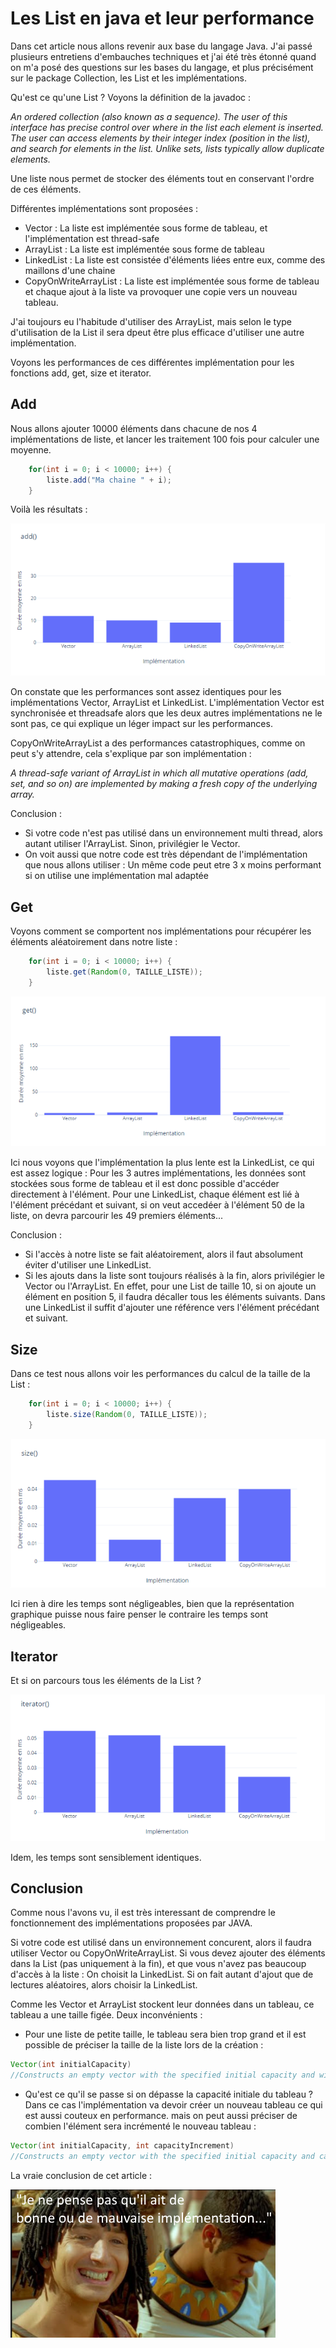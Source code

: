# Les List en java et leur performance

Dans cet article nous allons revenir aux base du langage Java. J'ai passé plusieurs entretiens d'embauches techniques et j'ai été très étonné quand on m'a posé des questions sur les bases du langage, et plus précisément sur le package Collection, les List et les implémentations.

Qu'est ce qu'une List ? Voyons la définition de la javadoc :

*An ordered collection (also known as a sequence). The user of this interface has precise control over where in the list each element is inserted. The user can access elements by their integer index (position in the list), and search for elements in the list.
Unlike sets, lists typically allow duplicate elements.*

Une liste nous permet de stocker des éléments tout en conservant l'ordre de ces éléments.

Différentes implémentations sont proposées :

- Vector : La liste est implémentée sous forme de tableau, et l'implémentation est thread-safe
- ArrayList : La liste est implémentée sous forme de tableau
- LinkedList : La liste est consistée d'éléments liées entre eux, comme des maillons d'une chaine
- CopyOnWriteArrayList : La liste est implémentée sous forme de tableau et chaque ajout à la liste va provoquer une copie vers un nouveau tableau.

J'ai toujours eu l'habitude d'utiliser des ArrayList, mais selon le type d'utilisation de la List il sera dpeut être plus efficace d'utiliser une autre implémentation.

Voyons les performances de ces différentes implémentation pour les fonctions add, get, size et iterator.

## Add

Nous allons ajouter 10000 éléments dans chacune de nos 4 implémentations de liste, et lancer les traitement 100 fois pour calculer une moyenne. 

```java
	for(int i = 0; i < 10000; i++) {
		liste.add("Ma chaine " + i);	
	}
```

Voilà les résultats :

![alt text](img/1.png)

On constate que les performances sont assez identiques pour les implémentations Vector, ArrayList et LinkedList. L'implémentation Vector est synchronisée et threadsafe alors que les deux autres implémentations ne le sont pas, ce qui explique un léger impact sur les performances.

CopyOnWriteArrayList a des performances catastrophiques, comme on peut s'y attendre, cela s'explique par son implémentation :

*A thread-safe variant of ArrayList in which all mutative operations (add, set, and so on) are implemented by making a fresh copy of the underlying array.*

Conclusion : 

- Si votre code n'est pas utilisé dans un environnement multi thread, alors autant utiliser l'ArrayList. Sinon, privilégier le Vector.
- On voit aussi que notre code est très dépendant de l'implémentation que nous allons utiliser : Un même code peut etre 3 x moins performant si on utilise une implémentation mal adaptée

## Get

Voyons comment se comportent nos implémentations pour récupérer les éléments aléatoirement dans notre liste :

```java
	for(int i = 0; i < 10000; i++) {
		liste.get(Random(0, TAILLE_LISTE));	
	}
```

![alt text](img/2.png)

Ici nous voyons que l'implémentation la plus lente est la LinkedList, ce qui est assez logique : Pour les 3 autres implémentations, les données sont stockées sous forme de tableau et il est donc possible d'accéder directement à l'élément. Pour une LinkedList, chaque élément est lié à l'élément précédant et suivant, si on veut accedéer à l'élément 50 de la liste, on devra parcourir les 49 premiers éléments... 

Conclusion :

- Si l'accès à notre liste se fait aléatoirement, alors il faut absolument éviter d'utiliser une LinkedList.
- Si les ajouts dans la liste sont toujours réalisés à la fin, alors privilégier le Vector ou l'ArrayList. En effet, pour une List de taille 10, si on ajoute un élément en position 5, il faudra décaller tous les éléments suivants. Dans une LinkedList il suffit d'ajouter une référence vers l'élément précédant et suivant. 

## Size

Dans ce test nous allons voir les performances du calcul de la taille de la List :

```java
	for(int i = 0; i < 10000; i++) {
		liste.size(Random(0, TAILLE_LISTE));	
	}
```

![alt text](img/3.png)

Ici rien à dire les temps sont négligeables, bien que la représentation graphique puisse nous faire penser le contraire les temps sont négligeables.

## Iterator

Et si on parcours tous les éléments de la List ?

![alt text](img/4.png)

Idem, les temps sont sensiblement identiques.

## Conclusion 

Comme nous l'avons vu, il est très interessant de comprendre le fonctionnement des implémentations proposées par JAVA.

Si votre code est utilisé dans un environnement concurent, alors il faudra utiliser Vector ou CopyOnWriteArrayList.
Si vous devez ajouter des éléments dans la List (pas uniquement à la fin), et que vous n'avez pas beaucoup d'accès à la liste : On choisit la LinkedList.
Si on fait autant d'ajout que de lectures aléatoires, alors choisir la LinkedList.

Comme les Vector et ArrayList stockent leur données dans un tableau, ce tableau a une taille figée. Deux inconvénients : 

- Pour une liste de petite taille, le tableau sera bien trop grand et il est possible de préciser la taille de la liste lors de la création :

```java
Vector(int initialCapacity)
//Constructs an empty vector with the specified initial capacity and with its capacity increment equal to zero.
```

- Qu'est ce qu'il se passe si on dépasse la capacité initiale du tableau ? Dans ce cas l'implémentation va devoir créer un nouveau tableau ce qui est aussi couteux en performance. mais on peut aussi préciser de combien l'élément sera incrémenté le nouveau tableau :

```java
Vector(int initialCapacity, int capacityIncrement)
//Constructs an empty vector with the specified initial capacity and capacity increment.
```

La vraie conclusion de cet article : 

![alt text](img/5.png)






